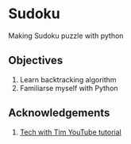 # Sudoku
Making Sudoku puzzle with python

## Objectives
1. Learn backtracking algorithm
2. Familiarse myself with Python

## Acknowledgements
1. [Tech with Tim YouTube tutorial](https://www.youtube.com/watch?v=eqUwSA0xI-s&list=PLzMcBGfZo4-kE3aF6Y0wNBNih7hWRAU2o)